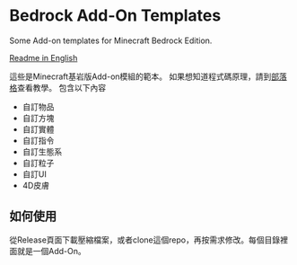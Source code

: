 # Bedrock Add-On Templates
Some Add-on templates for Minecraft Bedrock Edition.

[Readme in English](https://github.com/ivon852/bedrock_addon_templates/blob/main/README_EN.md)

這些是Minecraft基岩版Add-on模組的範本。
如果想知道程式碼原理，請到[部落格](https://www.mcbedev.net/2021/07/add-on-1-bridge.html)查看教學。
包含以下內容

- 自訂物品
- 自訂方塊
- 自訂實體
- 自訂指令
- 自訂生態系
- 自訂粒子
- 自訂UI
- 4D皮膚

## 如何使用
從Release頁面下載壓縮檔案，或者clone這個repo，再按需求修改。每個目錄裡面就是一個Add-On。
